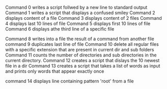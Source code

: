 Command 0 writes a script follwed by a new line to standard output
Command 1 writes a script that displays a confused smiley
Command 2 displays content of a file
Command 3 displays content of 2 files
Command 4 displays last 10 lines of file
Command 5 displays first 10 lines of file
Command 6 displays athe third line of a specific file

Command 8 writes into a file the result of a command from another file
command 9 duplicates last line of file
Command 10 delete all regular files with a specific extension that are present in current dir and sub folders
Command 11 counts the number of directories and sub directories in the current directory.
Command 12 creates a script that dislays the 10 newest file in a dir
Command 13 creates a script that takes a list of words as input and prints only words that appear exactly once

command 14 displays line containing pattern 'root' from a file  
